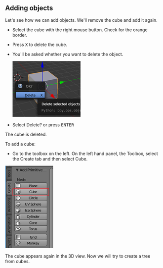 ## Adding objects

Let's see how we can add objects. We'll remove the cube and add it again.

+ Select the cube with the right mouse button. Check for the orange border.

+ Press <kbd>X</kbd> to delete the cube.

+ You'll be asked whether you want to delete the object.

    ![Delete object](images/delete-object.png)

+ Select Delete? or press <kbd>ENTER</kbd>

The cube is deleted.

To add a cube:

+ Go to the toolbox on the left. On the left hand panel, the Toolbox, select the Create tab and then select Cube.

![Select cube](images/select-cube.png)

The cube appears again in the 3D view. Now we will try to create a tree from cubes.
